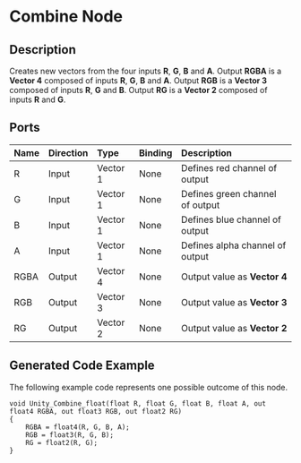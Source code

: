 # Combine Node

## Description

Creates new vectors from the four inputs **R**, **G**, **B** and **A**. Output **RGBA** is a **Vector 4** composed of inputs **R**, **G**, **B** and **A**. Output **RGB** is a **Vector 3** composed of inputs **R**, **G** and **B**. Output **RG** is a **Vector 2** composed of inputs **R** and **G**.

## Ports

| Name        | Direction           | Type  | Binding | Description |
|:------------ |:-------------|:-----|:---|:---|
| R      | Input | Vector 1 | None | Defines red channel of output |
| G      | Input | Vector 1 | None | Defines green channel of output |
| B      | Input | Vector 1 | None | Defines blue channel of output |
| A      | Input | Vector 1 | None | Defines alpha channel of output |
| RGBA | Output      |    Vector 4 | None | Output value as **Vector 4** |
| RGB | Output      |    Vector 3 | None | Output value as **Vector 3** |
| RG | Output      |    Vector 2 | None | Output value as **Vector 2** |

## Generated Code Example

The following example code represents one possible outcome of this node.

```
void Unity_Combine_float(float R, float G, float B, float A, out float4 RGBA, out float3 RGB, out float2 RG)
{
    RGBA = float4(R, G, B, A);
    RGB = float3(R, G, B);
    RG = float2(R, G);
}
```